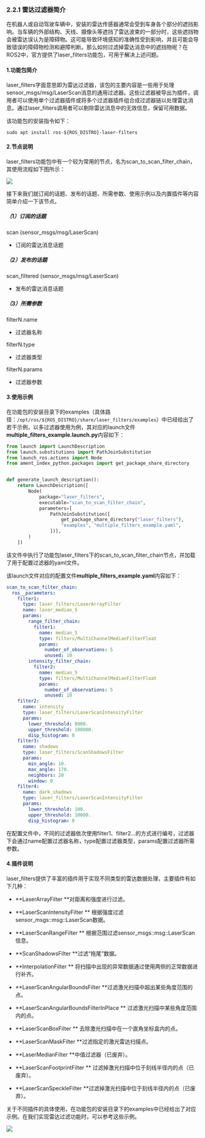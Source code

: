 ### 2.2.1 雷达过滤器简介

在机器人或自动驾驶车辆中，安装的雷达传感器通常会受到车身各个部分的遮挡影响。当车辆的外部结构、天线、摄像头等遮挡了雷达波束的一部分时，这些遮挡物会被雷达误认为是障碍物。这可能导致环境感知的准确性受到影响，并且可能会导致错误的障碍物检测和避障判断。那么如何过滤掉雷达消息中的遮挡物呢？在ROS2中，官方提供了laser\_filters功能包，可用于解决上述问题。

#### 1.功能包简介

laser\_filters字面意思即为雷达过滤器，该包的主要内容是一些用于处理sensor\_msgs/msg/LaserScan消息的通用过滤器。这些过滤器被导出为插件，调用者可以使用单个过滤器插件或将多个过滤器插件组合成过滤器链以处理雷达消息。通过laser\_filters调用者可以剔除雷达消息中的无效信息，保留可用数据。

该功能包的安装指令如下：

```
sudo apt install ros-${ROS_DISTRO}-laser-filters
```

#### 2.节点说明

laser\_filters功能包中有一个较为常用的节点，名为scan\_to\_scan\_filter\_chain，其使用流程如下图所示：

![](/assets/1.4.6_00雷达过滤器使用流程.PNG)

接下来我们就订阅的话题、发布的话题、所需参数、使用示例以及内置插件等内容简单介绍一下该节点。

##### （1）订阅的话题

scan \(sensor\_msgs/msg/LaserScan\)

* 订阅的雷达消息话题

##### （2）发布的话题

scan\_filtered \(sensor\_msgs/msg/LaserScan\)

* 发布的雷达消息话题

##### （3）所需参数

filterN.name

* 过滤器名称

filterN.type

* 过滤器类型

filterN.params

* 过滤器参数

#### 3.使用示例

在功能包的安装目录下的examples（具体路径：`/opt/ros/${ROS_DISTRO}/share/laser_filters/examples`）中已经给出了若干示例，以多过滤器使用为例，其对应的launch文件**multiple\_filters\_example.launch.py**内容如下：

```py
from launch import LaunchDescription
from launch.substitutions import PathJoinSubstitution
from launch_ros.actions import Node
from ament_index_python.packages import get_package_share_directory


def generate_launch_description():
    return LaunchDescription([
        Node(
            package="laser_filters",
            executable="scan_to_scan_filter_chain",
            parameters=[
                PathJoinSubstitution([
                    get_package_share_directory("laser_filters"),
                    "examples", "multiple_filters_example.yaml",
                ])],
        )
    ])
```

该文件中执行了功能包laser\_filters下的scan\_to\_scan\_filter\_chain节点，并加载了用于配置过滤器的yaml文件。

该launch文件对应的配置文件**multiple\_filters\_example.yaml**内容如下：

```yaml
scan_to_scan_filter_chain:
  ros__parameters:
    filter1:
      type: laser_filters/LaserArrayFilter
      name: laser_median_5
      params: 
        range_filter_chain:
          filter1:
            name: median_5
            type: filters/MultiChannelMedianFilterFloat 
            params:
              number_of_observations: 5
              unused: 10
        intensity_filter_chain:
          filter2:
            name: median_5
            type: filters/MultiChannelMedianFilterFloat 
            params:
              number_of_observations: 5
              unused: 10
    filter2: 
      name: intensity
      type: laser_filters/LaserScanIntensityFilter
      params:
        lower_threshold: 8000.
        upper_threshold: 100000.
        disp_histogram: 0
    filter3:
      name: shadows
      type: laser_filters/ScanShadowsFilter
      params:
        min_angle: 10.
        max_angle: 170.
        neighbors: 20
        window: 0
    filter4:
      name: dark_shadows
      type: laser_filters/LaserScanIntensityFilter
      params: 
        lower_threshold: 100.
        upper_threshold: 10000.
        disp_histogram: 0
```

在配置文件中，不同的过滤器依次使用filter1、filter2...的方式进行编号，过滤器下会通过name配置过滤器名称，type配置过滤器类型，params配置过滤器所需参数。

#### 4.插件说明

laser\_filters提供了丰富的插件用于实现不同类型的雷达数据处理，主要插件有如下几种：

* **LaserArrayFilter **对距离和强度进行过滤。

* **LaserScanIntensityFilter ** 根据强度过滤sensor\_msgs::msg::LaserScan数据。

* **LaserScanRangeFilter ** 根据范围过滤sensor\_msgs::msg::LaserScan信息。

* **ScanShadowsFilter **过滤“拖尾”数据。

* **InterpolationFilter ** 将扫描中出现的异常数据通过使用两侧的正常数据进行补齐。

* **LaserScanAngularBoundsFilter **过滤激光扫描中超出某些角度范围的点。

* **LaserScanAngularBoundsFilterInPlace ** 过滤激光扫描中某些角度范围内的点。

* **LaserScanBoxFilter ** 去除激光扫描中在一个直角坐标盒内的点。

* **LaserScanMaskFilter **过滤指定的激光雷达扫描点。

* **LaserMedianFilter **中值过滤器（已废弃）。

* **LaserScanFootprintFilter ** 过滤掉激光扫描中位于刻线半径内的点（已废弃）。

* **LaserScanSpeckleFilter **过滤掉激光扫描中位于刻线半径内的点（已废弃）。

关于不同插件的具体使用，在功能包的安装目录下的examples中已经给出了对应示例。在我们实现雷达过滤功能时，可以参考这些示例。

![](/assets/1.4.6_01雷达过滤器示例.PNG)

